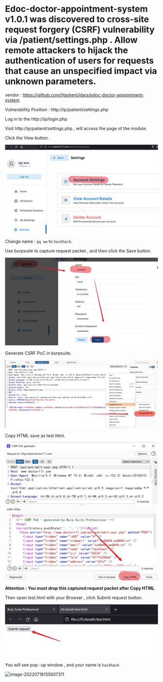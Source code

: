 # Edoc-doctor-appointment-system v1.0.1  was discovered to cross-site request forgery (CSRF) vulnerability via /patient/settings.php . Allow remote attackers to hijack the authentication of users for requests that cause an unspecified impact via unknown parameters.

vendor : https://github.com/HashenUdara/edoc-doctor-appointment-system

Vulnerability Position : http://ip/patient/settings.php 



Log in to the http://ip/login.php

Visit http://ip/patient/settings.php  ,  will access the page of the module.



Click the View button.

![image-20220718153048821](.\img\image-20220718153048821.png)



Change name : `qq ww`  to  `hackhack`.

Use burpsuite to capture request packet , and then click the Save button.

![image-20220718153650026](.\img\image-20220718153650026.png)



Generate CSRF PoC in burpsuite.



![image-20220718153756018](.\img\image-20220718153756018.png)



Copy HTML save as test.html.

![image-20220718154658799](.\img\image-20220718154658799.png)



**Attention :** **You must drop this captured request packet after Copy HTML**.



Then open test.html with your Browser , click Submit request button.

![image-20220718155255767](.\img\image-20220718155255767.png)



You will see pop -up window , and your name is `hackhack`

![image-20220718155607311](D:\Pyproject\cve\bug_e\edoc-doctor-appointment-system\img\image-20220718155607311.png)

